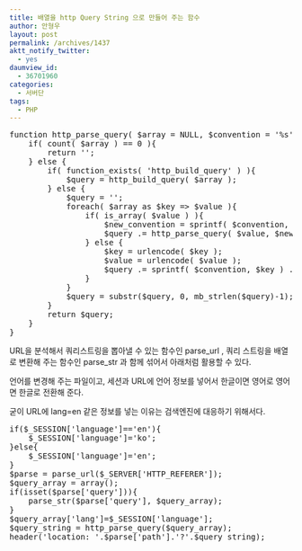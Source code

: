 ```yaml
---
title: 배열을 http Query String 으로 만들어 주는 함수
author: 안형우
layout: post
permalink: /archives/1437
aktt_notify_twitter:
  - yes
daumview_id:
  - 36701960
categories:
  - 서버단
tags:
  - PHP
---
```

<pre class="brush:php">function http_parse_query( $array = NULL, $convention = &#039;%s&#039; ){
	if( count( $array ) == 0 ){
		return &#039;&#039;;
	} else {
		if( function_exists( &#039;http_build_query&#039; ) ){
			$query = http_build_query( $array );
		} else {
			$query = &#039;&#039;;
			foreach( $array as $key =&gt; $value ){
				if( is_array( $value ) ){
					$new_convention = sprintf( $convention, $key ) . &#039;[%s]&#039;;
					$query .= http_parse_query( $value, $new_convention );
				} else {
					$key = urlencode( $key );
					$value = urlencode( $value );
					$query .= sprintf( $convention, $key ) . "=$value&";
				}
			}
			$query = substr($query, 0, mb_strlen($query)-1);
		}
		return $query;
	}
}</pre>

URL을 분석해서 쿼리스트링을 뽑아낼 수 있는 함수인 parse\_url , 쿼리 스트링을 배열로 변환해 주는 함수인 parse\_str 과 함께 섞어서 아래처럼 활용할 수 있다.

언어를 변경해 주는 파일이고, 세션과 URL에 언어 정보를 넣어서 한글이면 영어로 영어면 한글로 전환해 준다.

굳이 URL에 lang=en 같은 정보를 넣는 이유는 검색엔진에 대응하기 위해서다.

<pre class="brush:php">if($_SESSION[&#039;language&#039;]==&#039;en&#039;){
	$_SESSION[&#039;language&#039;]=&#039;ko&#039;;
}else{
	$_SESSION[&#039;language&#039;]=&#039;en&#039;;
}
$parse = parse_url($_SERVER[&#039;HTTP_REFERER&#039;]);
$query_array = array();
if(isset($parse[&#039;query&#039;])){
	parse_str($parse[&#039;query&#039;], $query_array);
}
$query_array[&#039;lang&#039;]=$_SESSION[&#039;language&#039;];
$query_string = http_parse_query($query_array);
header(&#039;location: &#039;.$parse[&#039;path&#039;].&#039;?&#039;.$query_string);</pre>